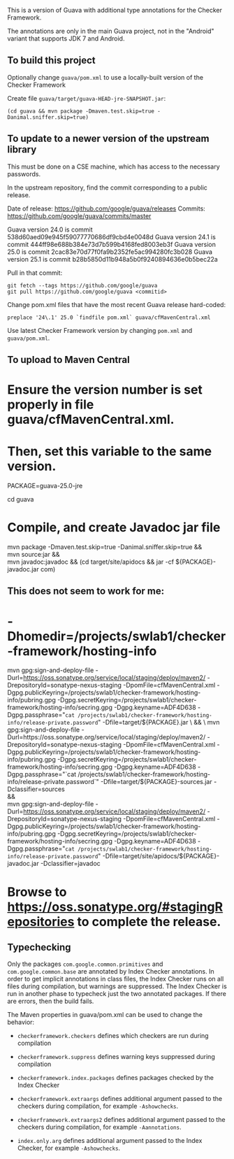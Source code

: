 This is a version of Guava with additional type annotations for the Checker Framework.

The annotations are only in the main Guava project, not in the "Android" variant that supports JDK 7 and Android.


To build this project
---------------------

Optionally change `guava/pom.xml` to use a locally-built version of the Checker Framework

Create file `guava/target/guava-HEAD-jre-SNAPSHOT.jar`:

```
(cd guava && mvn package -Dmaven.test.skip=true -Danimal.sniffer.skip=true)
```


To update to a newer version of the upstream library
----------------------------------------------------

This must be done on a CSE machine, which has access to the necessary passwords.

In the upstream repository, find the commit corresponding to a public release.

Date of release: https://github.com/google/guava/releases
Commits: https://github.com/google/guava/commits/master

Guava version 24.0 is commit 538d60aed09e945f59077770686df9cbd4e0048d
Guava version 24.1 is commit 444ff98e688b384e73d7b599b4168fed8003eb3f
Guava version 25.0 is commit 2cac83e70d77f0fa9b2352fe5ac994280fc3b028
Guava version 25.1 is commit b28b5850d11b948a5b0f9240894636e0b5bec22a

Pull in that commit:
```
git fetch --tags https://github.com/google/guava
git pull https://github.com/google/guava <commitid>
```

Change pom.xml files that have the most recent Guava release hard-coded:

```
preplace '24\.1' 25.0 `findfile pom.xml` guava/cfMavenCentral.xml
```

Use latest Checker Framework version by changing `pom.xml` and `guava/pom.xml`.


To upload to Maven Central
--------------------------

# Ensure the version number is set properly in file guava/cfMavenCentral.xml.
# Then, set this variable to the same version.
PACKAGE=guava-25.0-jre

cd guava


# Compile, and create Javadoc jar file
mvn package -Dmaven.test.skip=true -Danimal.sniffer.skip=true && \
mvn source:jar && \
mvn javadoc:javadoc && (cd target/site/apidocs && jar -cf ${PACKAGE}-javadoc.jar com)

## This does not seem to work for me:
# -Dhomedir=/projects/swlab1/checker-framework/hosting-info

mvn gpg:sign-and-deploy-file -Durl=https://oss.sonatype.org/service/local/staging/deploy/maven2/ -DrepositoryId=sonatype-nexus-staging -DpomFile=cfMavenCentral.xml -Dgpg.publicKeyring=/projects/swlab1/checker-framework/hosting-info/pubring.gpg -Dgpg.secretKeyring=/projects/swlab1/checker-framework/hosting-info/secring.gpg -Dgpg.keyname=ADF4D638 -Dgpg.passphrase="`cat /projects/swlab1/checker-framework/hosting-info/release-private.password`" -Dfile=target/${PACKAGE}.jar \
&& \
mvn gpg:sign-and-deploy-file -Durl=https://oss.sonatype.org/service/local/staging/deploy/maven2/ -DrepositoryId=sonatype-nexus-staging -DpomFile=cfMavenCentral.xml -Dgpg.publicKeyring=/projects/swlab1/checker-framework/hosting-info/pubring.gpg -Dgpg.secretKeyring=/projects/swlab1/checker-framework/hosting-info/secring.gpg -Dgpg.keyname=ADF4D638 -Dgpg.passphrase="`cat /projects/swlab1/checker-framework/hosting-info/release-private.password`" -Dfile=target/${PACKAGE}-sources.jar -Dclassifier=sources \
&& \
mvn gpg:sign-and-deploy-file -Durl=https://oss.sonatype.org/service/local/staging/deploy/maven2/ -DrepositoryId=sonatype-nexus-staging -DpomFile=cfMavenCentral.xml -Dgpg.publicKeyring=/projects/swlab1/checker-framework/hosting-info/pubring.gpg -Dgpg.secretKeyring=/projects/swlab1/checker-framework/hosting-info/secring.gpg -Dgpg.keyname=ADF4D638 -Dgpg.passphrase="`cat /projects/swlab1/checker-framework/hosting-info/release-private.password`" -Dfile=target/site/apidocs/${PACKAGE}-javadoc.jar -Dclassifier=javadoc

# Browse to https://oss.sonatype.org/#stagingRepositories to complete the release.

Typechecking
------------

Only the packages `com.google.common.primitives` and `com.google.common.base` are annotated by Index Checker annotations. 
In order to get implicit annotations in class files, the Index Checker runs on all files during compilation, but warnings are suppressed. The Index Checker is run in another phase to typecheck just the two annotated packages. If there are errors, then the build fails.

The Maven properties in guava/pom.xml can be used to change the behavior:

- `checkerframework.checkers` defines which checkers are run during compilation
- `checkerframework.suppress` defines warning keys suppressed during compilation
- `checkerframework.index.packages` defines packages checked by the Index Checker 

- `checkerframework.extraargs` defines additional argument passed to the checkers during compilation, for example `-Ashowchecks`.
- `checkerframework.extraargs2` defines additional argument passed to the checkers during compilation, for example `-Aannotations`.
- `index.only.arg` defines additional argument passed to the Index Checker, for example `-Ashowchecks`.
